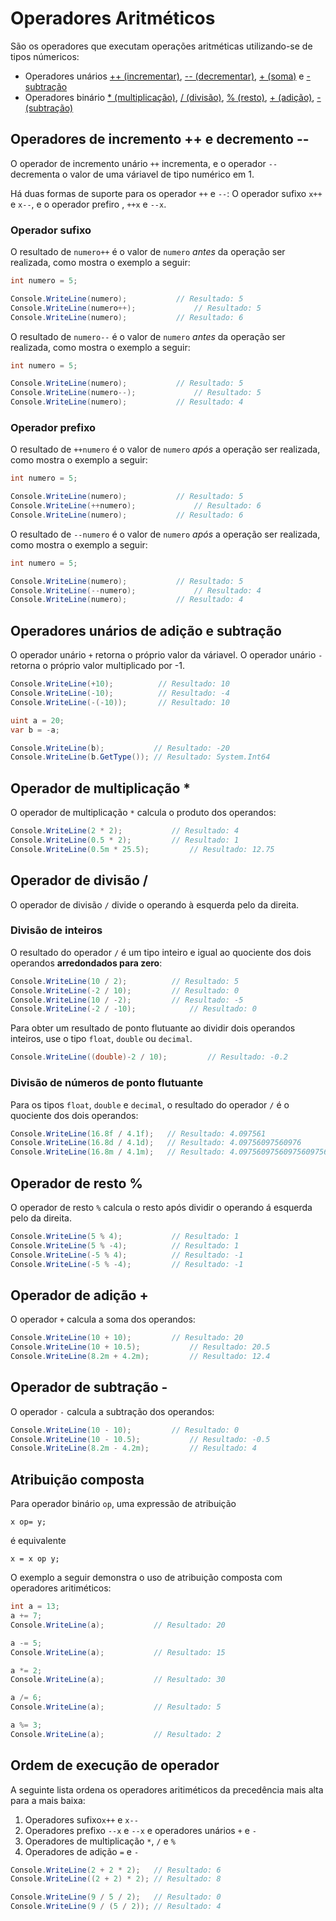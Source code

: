 # Operadores Aritméticos

São os operadores que executam operações aritméticas utilizando-se de tipos númericos:

* Operadores unários [++ (incrementar)](https://github.com/Pampa-Devs/concepts/blob/master/Fundamentals/csharp/arithmetic-operators.md#operadores-de-incremento--e-decremento---), [-- (decrementar)](https://github.com/Pampa-Devs/concepts/blob/master/Fundamentals/csharp/arithmetic-operators.md#operadores-de-incremento--e-decremento---), [+ (soma)](https://github.com/Pampa-Devs/concepts/blob/master/Fundamentals/csharp/arithmetic-operators.md#operadores-de-incremento--e-decremento---) e [- subtração](https://github.com/Pampa-Devs/concepts/blob/master/Fundamentals/csharp/arithmetic-operators.md#operadores-de-incremento--e-decremento---)
* Operadores binário [\* (multiplicação)](https://github.com/Pampa-Devs/concepts/blob/master/Fundamentals/csharp/arithmetic-operators.md#operador-de-multiplica%C3%A7%C3%A3o-), [/ (divisão)](https://github.com/Pampa-Devs/concepts/blob/master/Fundamentals/csharp/arithmetic-operators.md#operador-de-divis%C3%A3o-), [% (resto)](https://github.com/Pampa-Devs/concepts/blob/master/Fundamentals/csharp/arithmetic-operators.md#operador-de-divis%C3%A3o-), [+ (adição)](https://github.com/Pampa-Devs/concepts/blob/master/Fundamentals/csharp/arithmetic-operators.md#operador-de-adi%C3%A7%C3%A3o-), [- (subtração)](https://github.com/Pampa-Devs/concepts/blob/master/Fundamentals/csharp/arithmetic-operators.md#operador-de-subtra%C3%A7%C3%A3o--)

## Operadores de incremento ++ e decremento --

O operador de incremento unário `++` incrementa, e o operador `--` decrementa o valor de uma váriavel de tipo numérico em 1.

Há duas formas de suporte para os operador `++` e `--`: O operador sufixo `x++` e `x--`, e 
o operador prefiro , `++x` e `--x`.

### Operador sufixo
O resultado de `numero++` é o valor de `numero` *antes* da operação ser realizada, como mostra o exemplo a seguir:
```C#
int numero = 5;

Console.WriteLine(numero);			 // Resultado: 5
Console.WriteLine(numero++);			 // Resultado: 5
Console.WriteLine(numero);			 // Resultado: 6
```

O resultado de `numero--` é o valor de `numero` *antes* da operação ser realizada, como mostra o exemplo a seguir:
```C#
int numero = 5;

Console.WriteLine(numero);			 // Resultado: 5
Console.WriteLine(numero--);			 // Resultado: 5
Console.WriteLine(numero);			 // Resultado: 4
```

### Operador prefixo
O resultado de `++numero` é o valor de `numero` *após* a operação ser realizada, como mostra o exemplo a seguir:

```C#
int numero = 5;

Console.WriteLine(numero);			 // Resultado: 5
Console.WriteLine(++numero);			 // Resultado: 6
Console.WriteLine(numero);			 // Resultado: 6
```

O resultado de `--numero` é o valor de `numero` *após* a operação ser realizada, como mostra o exemplo a seguir:

```C#
int numero = 5;

Console.WriteLine(numero);			 // Resultado: 5
Console.WriteLine(--numero);			 // Resultado: 4
Console.WriteLine(numero);			 // Resultado: 4
```

## Operadores unários de adição e subtração

O operador unário `+` retorna o próprio valor da váriavel. O operador unário `-` retorna o próprio valor multiplicado por -1.
```C#
Console.WriteLine(+10);			 // Resultado: 10
Console.WriteLine(-10);			 // Resultado: -4
Console.WriteLine(-(-10));		 // Resultado: 10

uint a = 20;
var b = -a;

Console.WriteLine(b);			// Resultado: -20
Console.WriteLine(b.GetType());	// Resultado: System.Int64
```

## Operador de multiplicação *

O operador de multiplicação `*` calcula o produto dos operandos:
```C#
Console.WriteLine(2 * 2);			// Resultado: 4
Console.WriteLine(0.5 * 2);			// Resultado: 1
Console.WriteLine(0.5m * 25.5);			// Resultado: 12.75
```

## Operador de divisão /

O operador de divisão `/` divide o operando à esquerda pelo da direita.

### Divisão de inteiros
O resultado do operador `/` é um tipo inteiro e igual ao quociente dos dois operandos **arredondados para zero**:
```C#
Console.WriteLine(10 / 2);			// Resultado: 5
Console.WriteLine(-2 / 10);			// Resultado: 0
Console.WriteLine(10 / -2);			// Resultado: -5
Console.WriteLine(-2 / -10);			// Resultado: 0
```

Para obter um resultado de ponto flutuante ao dividir dois operandos inteiros, use o tipo `float`, `double` ou `decimal`.
```C#
Console.WriteLine((double)-2 / 10);			// Resultado: -0.2
```

### Divisão de números de ponto flutuante
Para os tipos `float`, `double` e `decimal`, o resultado do operador `/` é o quociente dos dois operandos:
```C#
Console.WriteLine(16.8f / 4.1f);   // Resultado: 4.097561
Console.WriteLine(16.8d / 4.1d);   // Resultado: 4.09756097560976
Console.WriteLine(16.8m / 4.1m);   // Resultado: 4.0975609756097560975609756098
```

## Operador de resto %
O operador de resto `%` calcula o resto após dividir o operando á esquerda pelo da direita.
```C#
Console.WriteLine(5 % 4);			// Resultado: 1
Console.WriteLine(5 % -4);			// Resultado: 1
Console.WriteLine(-5 % 4);			// Resultado: -1
Console.WriteLine(-5 % -4);			// Resultado: -1
```

## Operador de adição +
O operador `+` calcula a soma dos operandos:
```C#
Console.WriteLine(10 + 10);			// Resultado: 20
Console.WriteLine(10 + 10.5);			// Resultado: 20.5
Console.WriteLine(8.2m + 4.2m);			// Resultado: 12.4
```

## Operador de subtração -
O operador `-` calcula a subtração dos operandos:
```C#
Console.WriteLine(10 - 10);			// Resultado: 0
Console.WriteLine(10 - 10.5);			// Resultado: -0.5
Console.WriteLine(8.2m - 4.2m);			// Resultado: 4
```

## Atribuição composta

Para operador binário `op`, uma expressão de atribuição
```
x op= y;
```
é equivalente
```
x = x op y;
```

O exemplo a seguir demonstra o uso de atribuição composta com operadores aritiméticos:
```C#
int a = 13;
a += 7;
Console.WriteLine(a);			// Resultado: 20

a -= 5;
Console.WriteLine(a);			// Resultado: 15

a *= 2;
Console.WriteLine(a);			// Resultado: 30

a /= 6;
Console.WriteLine(a);			// Resultado: 5

a %= 3;
Console.WriteLine(a);			// Resultado: 2
```

## Ordem de execução de operador
A seguinte lista ordena os operadores aritiméticos da precedência mais alta para a mais baixa:
1. Operadores sufixo`x++` e `x--`
2. Operadores prefixo `--x` e `--x` e operadores unários `+` e `-`
3. Operadores de multiplicação `*`, `/` e `%`
4. Operadores de adição `=` e `-`

```C#
Console.WriteLine(2 + 2 * 2);	// Resultado: 6
Console.WriteLine((2 + 2) * 2);	// Resultado: 8

Console.WriteLine(9 / 5 / 2);	// Resultado: 0
Console.WriteLine(9 / (5 / 2));	// Resultado: 4
```